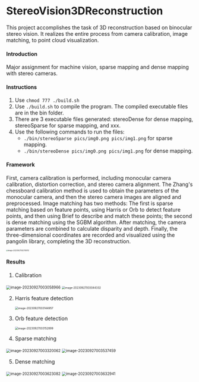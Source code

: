 # StereoVision3DReconstruction
This project accomplishes the task of 3D reconstruction based on binocular stereo vision. It realizes the entire process from camera calibration, image matching, to point cloud visualization.

#### Introduction

Major assignment for machine vision, sparse mapping and dense mapping with stereo cameras.

#### Instructions

1. Use `chmod 777 ./build.sh`
2. Use `./build.sh` to compile the program. The compiled executable files are in the bin folder.
3. There are 3 executable files generated: stereoDense for dense mapping, stereoSparse for sparse mapping, and xxx.
4. Use the following commands to run the files:
   - `./bin/stereoSparse pics/img0.png pics/img1.png` for sparse mapping.
   - `./bin/stereoDense pics/img0.png pics/img1.png` for dense mapping.

#### Framework

First, camera calibration is performed, including monocular camera calibration, distortion correction, and stereo camera alignment. The Zhang's chessboard calibration method is used to obtain the parameters of the monocular camera, and then the stereo camera images are aligned and preprocessed.
Image matching has two methods: The first is sparse matching based on feature points, using Harris or Orb to detect feature points, and then using Brief to describe and match these points; the second is dense matching using the SGBM algorithm.
After matching, the camera parameters are combined to calculate disparity and depth. Finally, the three-dimensional coordinates are recorded and visualized using the pangolin library, completing the 3D reconstruction.

<img src="C:\Users\lenovo\AppData\Roaming\Typora\typora-user-images\image-20230927002709913.png" alt="image-20230927002709913" style="zoom:30%;" />

#### Results

1. Calibration

<img src="C:\Users\lenovo\AppData\Roaming\Typora\typora-user-images\image-20230927003058966.png" alt="image-20230927003058966" style="zoom:70%;" />

<img src="C:\Users\lenovo\AppData\Roaming\Typora\typora-user-images\image-20230927003044332.png" alt="image-20230927003044332" style="zoom:50%;" />

2. Harris feature detection

   <img src="C:\Users\lenovo\AppData\Roaming\Typora\typora-user-images\image-20230927003144957.png" alt="image-20230927003144957" style="zoom:50%;" />

3. Orb feature detection

   <img src="C:\Users\lenovo\AppData\Roaming\Typora\typora-user-images\image-20230927003152899.png" alt="image-20230927003152899" style="zoom:50%;" />

4. Sparse matching

<img src="C:\Users\lenovo\AppData\Roaming\Typora\typora-user-images\image-20230927003320062.png" alt="image-20230927003320062" style="zoom:70%;" />

<img src="C:\Users\lenovo\AppData\Roaming\Typora\typora-user-images\image-20230927003537459.png" alt="image-20230927003537459" style="zoom:70%;" />

5. Dense matching

<img src="C:\Users\lenovo\AppData\Roaming\Typora\typora-user-images\image-20230927003623082.png" alt="image-20230927003623082" style="zoom:70%;" />

<img src="C:\Users\lenovo\AppData\Roaming\Typora\typora-user-images\image-20230927003632941.png" alt="image-20230927003632941" style="zoom:70%;" />
